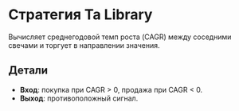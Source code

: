 # Стратегия Ta Library

Вычисляет среднегодовой темп роста (CAGR) между соседними свечами и торгует в направлении значения.

## Детали

- **Вход**: покупка при CAGR > 0, продажа при CAGR < 0.
- **Выход**: противоположный сигнал.
